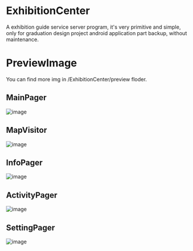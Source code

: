 # ExhibitionCenter
A exhibition guide service server program, it's very primitive and simple, only for graduation design project android application part backup, without maintenance.

# PreviewImage
You can find more img in /ExhibitionCenter/preview floder.

## MainPager
![image](https://github.com/maxwell-nc/ExhibitionCenter/raw/master/preview/main/1.jpg)

## MapVisitor
![image](https://github.com/maxwell-nc/ExhibitionCenter/raw/master/preview/main/3.jpg)

## InfoPager
![image](https://github.com/maxwell-nc/ExhibitionCenter/raw/master/preview/info/1.jpg)

## ActivityPager
![image](https://github.com/maxwell-nc/ExhibitionCenter/raw/master/preview/activity/1.jpg)

## SettingPager
![image](https://github.com/maxwell-nc/ExhibitionCenter/raw/master/preview/setting/1.jpg)
